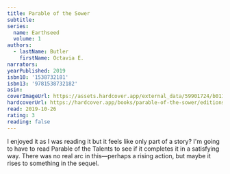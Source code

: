 ```yaml
---
title: Parable of the Sower
subtitle:
series:
  name: Earthseed
  volume: 1
authors:
  - lastName: Butler
    firstName: Octavia E.
narrators:
yearPublished: 2019
isbn10: '1538732181'
isbn13: '9781538732182'
asin:
coverImageUrl: https://assets.hardcover.app/external_data/59901724/b011e2860b2abc9669163bc4e99b100064e67dd2.jpeg
hardcoverUrl: https://hardcover.app/books/parable-of-the-sower/editions/30404930
read: 2019-10-26
rating: 3
reading: false
---
```


I enjoyed it as I was reading it but it feels like only part of a story? I'm going to have to read Parable of the Talents to see if it completes it in a satisfying way. There was no real arc in this—perhaps a rising action, but maybe it rises to something in the sequel.
